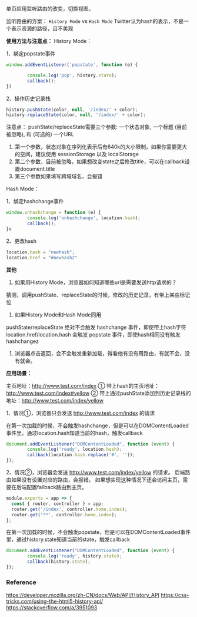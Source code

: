 单页应用监听路由的改变，切换视图。

监听路由的方案：
```History Mode``` vs ```Hash Mode```
Twitter认为hash的表示，不是一个表示资源的路径，且不美观

**使用方法与注意点：**
History Mode：

1、绑定popstate事件
```javascript
window.addEventListener('popstate', function (e) {

        console.log('pop', history.state);
        callback();
})
```

2、操作历史记录栈
```javascript
history.pushState(color, null, '/index/' + color);
history.replaceState(color, null, '/index/' + color);
```

注意点：
pushState/replaceState需要三个参数: 一个状态对象, 一个标题 (目前被忽略), 和 (可选的) 一个URL
1. 第一个参数，状态对象在序列化表示后有640k的大小限制，如果你需要更大的空间，建议使用 sessionStorage 以及 localStorage
1. 第二个参数，目前被忽略，如果想改变state之后修改title，可以在callback设置document.title
1. 第三个参数如果填写跨域域名，会报错


Hash Mode：

1、绑定hashchange事件
```javascript
window.onhashchange = function (e) {
        console.log('onhashchange', location.hash);
        callback();
}v
```

2、更改hash
```javascript
location.hash = "newhash";
location.href = "#newhash2"
```

**其他**
1. 如果用History Mode，浏览器如何知道哪些url是需要发送http请求的？

猜测，调用pushState、replaceState的时候，修改的历史记录，有带上某些标记位

1. 如果History Mode和Hash Mode同用

pushState/replaceState 绝对不会触发 hashchange 事件，即使带上hash字符
location.href/location.hash 会触发 popstate 事件，即使hash相同没有触发hashchangez

1. 浏览器点击返回，会不会触发重新加载，得看他有没有用路由，有就不会，没有就会。

**应用场景：**

主页地址：http://www.test.com/index
① 带上hash的主页地址：http://www.test.com/index#yellow
② 带上通过pushState添加到历史记录栈的地址：http://www.test.com/index/yellow

1、情况①，浏览器只会发送 http://www.test.com/index 的请求

在第一次加载的时候，不会触发hashchange，但是可以在DOMContentLoaded事件里，通过location.hash知道当前的hash，触发callback
```js
document.addEventListener("DOMContentLoaded", function (event) {
        console.log('ready', location.hash);
        callback(location.hash.replace('#', ''));
});
```


2、情况②，浏览器会发送 http://www.test.com/index/yellow 的请求。
后端路由如果没有设置对应的路由，会报错。
如果想实现这种情况下还会访问主页，需要在后端配置fallback路由到主页。
```js
module.exports = app => {
  const { router, controller } = app;
  router.get('/index', controller.home.index);
  router.get('**', controller.home.index);
};
```

在第一次加载的时候，不会触发popstate，但是可以在DOMContentLoaded事件里，通过history.state知道当前的state，触发callback
```js
document.addEventListener("DOMContentLoaded", function (event) {
        console.log('ready', history.state);
        callback(history.state);
});
```


### Reference
https://developer.mozilla.org/zh-CN/docs/Web/API/History_API
https://css-tricks.com/using-the-html5-history-api/
https://stackoverflow.com/a/3951093